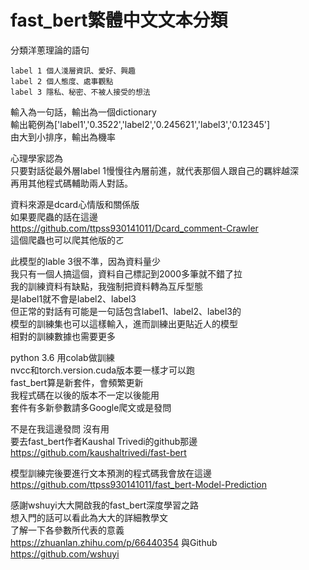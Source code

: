 # fast_bert繁體中文文本分類

分類洋蔥理論的語句

    label 1 個人淺層資訊、愛好、興趣
    label 2 個人態度、處事觀點
    label 3 隱私、秘密、不被人接受的想法

輸入為一句話，輸出為一個dictionary  
輸出範例為['label1','0.3522','label2','0.245621','label3','0.12345']  
由大到小排序，輸出為機率

心理學家認為  
只要對話從最外層label 1慢慢往內層前進，就代表那個人跟自己的羈絆越深  
再用其他程式碼輔助兩人對話。

資料來源是dcard心情版和關係版  
如果要爬蟲的話在這邊  
https://github.com/ttpss930141011/Dcard_comment-Crawler  
這個爬蟲也可以爬其他版的ㄛ


此模型的lable 3很不準，因為資料量少  
我只有一個人搞這個，資料自己標記到2000多筆就不錯了拉  
我的訓練資料有缺點，我強制把資料轉為互斥型態  
是label1就不會是label2、label3  
但正常的對話有可能是一句話包含label1、label2、label3的  
模型的訓練集也可以這樣輸入，進而訓練出更貼近人的模型  
相對的訓練數據也需要更多


python 3.6 用colab做訓練  
nvcc和torch.version.cuda版本要一樣才可以跑  
fast_bert算是新套件，會頻繁更新  
我程式碼在以後的版本不一定以後能用  
套件有多新參數請多Google爬文或是發問  

不是在我這邊發問 沒有用  
要去fast_bert作者Kaushal Trivedi的github那邊  
https://github.com/kaushaltrivedi/fast-bert


模型訓練完後要進行文本預測的程式碼我會放在這邊  
https://github.com/ttpss930141011/fast_bert-Model-Prediction


感謝wshuyi大大開啟我的fast_bert深度學習之路  
想入門的話可以看此為大大的詳細教學文  
了解一下各參數所代表的意義  
https://zhuanlan.zhihu.com/p/66440354
與Github  
https://github.com/wshuyi



